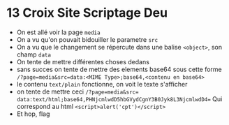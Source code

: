 # 13 Croix Site Scriptage Deu

- On est allé voir la page `media`
- On a vu qu'on pouvait bidouiller le parametre `src`
- On a vu que le changement se répercute dans une balise `<object>`, son champ `data`
- On tente de mettre différentes choses dedans
- sans succes on tente de mettre des elements base64 sous cette forme
`/?page=media&src=data:<MIME Type>;base64,<contenu en base64>`
- le contenu `text/plain` fonctionne, on voit le texte s'afficher
- on tente de mettre ceci
`/?page=media&src= data:text/html;base64,PHNjcmlwdD5hbGVydCgnY3B0Jyk8L3NjcmlwdD4=`
Qui correspond au html `<script>alert('cpt')</script>`
- Et hop, flag

